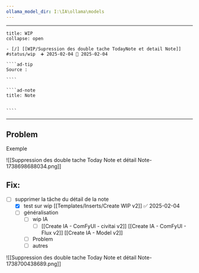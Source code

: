 ```yaml
---
ollama_model_dir: I:\IA\ollama\models
---
```


---
 
``````ad-example
title: WIP 
collapse: open

- [/] [[WIP/Supression des double tache TodayNote et detail Note]]  #status/wip  ➕ 2025-02-04 🛫 2025-02-04

````ad-tip
Source : 

````

````ad-note
title: Note
 

````

``````

---
## Problem 
Exemple

![[Suppression des double tache Today Note et détail Note-1738698688034.png]]

## Fix: 
- [ ] supprimer la tâche du détail de la note 
	- [x] test sur wip [[Templates/Inserts/Create WIP v2]] ✅ 2025-02-04
	- [ ] généralisation 
		- [ ] wip IA 
			- [ ] [[Create IA - ComFyUI - civitai v2]] [[Create IA - ComFyUI - Flux v2]] [[Create IA - Model v2]]
		- [ ] Problem 
		- [ ] autres

![[Suppression des double tache Today Note et détail Note-1738700438689.png]]